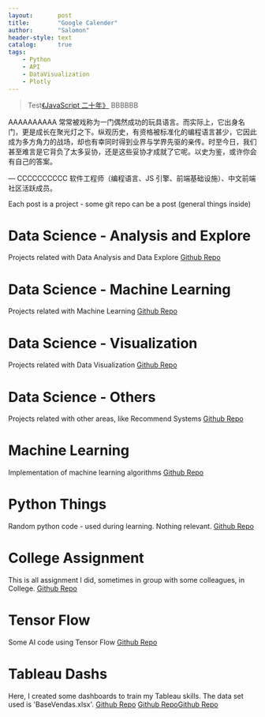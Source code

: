 ```yaml
---
layout:       post
title:        "Google Calender"
author:       "Salomon"
header-style: text
catalog:      true
tags:
    - Python
    - API
    - DataVisualization
    - Plotly
---
```


> Test[《JavaScript 二十年》](https://zhuanlan.zhihu.com/p/373065151) BBBBBB

AAAAAAAAAA 常常被戏称为一门偶然成功的玩具语言。而实际上，它出身名门，更是成长在聚光灯之下。纵观历史，有资格被标准化的编程语言甚少，它因此成为多方角力的战场，却也有幸同时得到业界与学界先驱的亲传。时至今日，我们甚至难言是它背负了太多妥协，还是这些妥协才成就了它呢。以史为鉴，或许你会有自己的答案。

— CCCCCCCCCC 软件工程师（编程语言、JS 引擎、前端基础设施）、中文前端社区活跃成员。



Each post is a project - some git repo can be a post (general things inside)

# Data Science - Analysis and Explore
Projects related with Data Analysis and Data Explore
[Github Repo](https://github.com/salomaoalves/DataScience_Analysis-Explore)

# Data Science - Machine Learning
Projects related with Machine Learning
[Github Repo](https://github.com/salomaoalves/DataScience_MachineLearning)

# Data Science - Visualization
Projects related with Data Visualization
[Github Repo](https://github.com/salomaoalves/DataScience_Visualization)

# Data Science - Others
Projects related with other areas, like Recommend Systems
[Github Repo](https://github.com/salomaoalves/DataScience_Others)

# Machine Learning
Implementation of machine learning algorithms
[Github Repo](https://github.com/salomaoalves/MachineLearning)

# Python Things
Random python code - used during learning. Nothing relevant.
[Github Repo](https://github.com/salomaoalves/PythonThings)

# College Assignment
This is all assignment I did, sometimes in group with some colleagues, in College.
[Github Repo](https://github.com/salomaoalves/College-Assignment)

# Tensor Flow
Some AI code using Tensor Flow
[Github Repo](https://github.com/salomaoalves/TensorFlow)

# Tableau Dashs
Here, I created some dashboards to train my Tableau skills. The data set used is 'BaseVendas.xlsx'.
[Github Repo](https://github.com/salomaoalves/TableauDashboards)
[Github Repo]()[Github Repo]()
